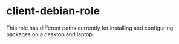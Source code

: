 # client-debian-role

This role has different paths currently for installing and configuring packages on a desktop and laptop.

